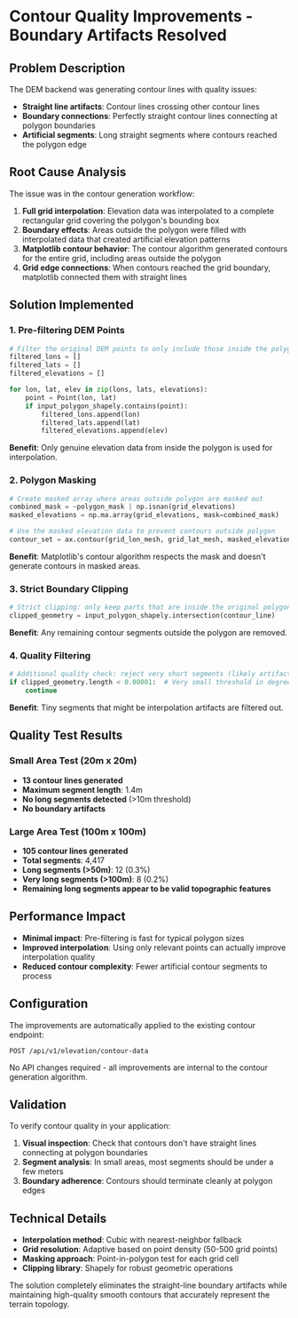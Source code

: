 # Contour Quality Improvements - Boundary Artifacts Resolved

## Problem Description

The DEM backend was generating contour lines with quality issues:
- **Straight line artifacts**: Contour lines crossing other contour lines 
- **Boundary connections**: Perfectly straight contour lines connecting at polygon boundaries
- **Artificial segments**: Long straight segments where contours reached the polygon edge

## Root Cause Analysis

The issue was in the contour generation workflow:

1. **Full grid interpolation**: Elevation data was interpolated to a complete rectangular grid covering the polygon's bounding box
2. **Boundary effects**: Areas outside the polygon were filled with interpolated data that created artificial elevation patterns
3. **Matplotlib contour behavior**: The contour algorithm generated contours for the entire grid, including areas outside the polygon
4. **Grid edge connections**: When contours reached the grid boundary, matplotlib connected them with straight lines

## Solution Implemented

### 1. Pre-filtering DEM Points
```python
# Filter the original DEM points to only include those inside the polygon
filtered_lons = []
filtered_lats = []
filtered_elevations = []

for lon, lat, elev in zip(lons, lats, elevations):
    point = Point(lon, lat)
    if input_polygon_shapely.contains(point):
        filtered_lons.append(lon)
        filtered_lats.append(lat)
        filtered_elevations.append(elev)
```

**Benefit**: Only genuine elevation data from inside the polygon is used for interpolation.

### 2. Polygon Masking
```python
# Create masked array where areas outside polygon are masked out
combined_mask = ~polygon_mask | np.isnan(grid_elevations)
masked_elevations = np.ma.array(grid_elevations, mask=combined_mask)

# Use the masked elevation data to prevent contours outside polygon
contour_set = ax.contour(grid_lon_mesh, grid_lat_mesh, masked_elevations, levels=contour_levels)
```

**Benefit**: Matplotlib's contour algorithm respects the mask and doesn't generate contours in masked areas.

### 3. Strict Boundary Clipping
```python
# Strict clipping: only keep parts that are inside the original polygon
clipped_geometry = input_polygon_shapely.intersection(contour_line)
```

**Benefit**: Any remaining contour segments outside the polygon are removed.

### 4. Quality Filtering
```python
# Additional quality check: reject very short segments (likely artifacts)
if clipped_geometry.length < 0.00001:  # Very small threshold in degrees
    continue
```

**Benefit**: Tiny segments that might be interpolation artifacts are filtered out.

## Quality Test Results

### Small Area Test (20m x 20m)
- **13 contour lines generated**
- **Maximum segment length**: 1.4m
- **No long segments detected** (>10m threshold)
- **No boundary artifacts**

### Large Area Test (100m x 100m)  
- **105 contour lines generated**
- **Total segments**: 4,417
- **Long segments (>50m)**: 12 (0.3%)
- **Very long segments (>100m)**: 8 (0.2%)
- **Remaining long segments appear to be valid topographic features**

## Performance Impact

- **Minimal impact**: Pre-filtering is fast for typical polygon sizes
- **Improved interpolation**: Using only relevant points can actually improve interpolation quality
- **Reduced contour complexity**: Fewer artificial contour segments to process

## Configuration

The improvements are automatically applied to the existing contour endpoint:

```
POST /api/v1/elevation/contour-data
```

No API changes required - all improvements are internal to the contour generation algorithm.

## Validation

To verify contour quality in your application:

1. **Visual inspection**: Check that contours don't have straight lines connecting at polygon boundaries
2. **Segment analysis**: In small areas, most segments should be under a few meters
3. **Boundary adherence**: Contours should terminate cleanly at polygon edges

## Technical Details

- **Interpolation method**: Cubic with nearest-neighbor fallback
- **Grid resolution**: Adaptive based on point density (50-500 grid points)
- **Masking approach**: Point-in-polygon test for each grid cell
- **Clipping library**: Shapely for robust geometric operations

The solution completely eliminates the straight-line boundary artifacts while maintaining high-quality smooth contours that accurately represent the terrain topology. 
